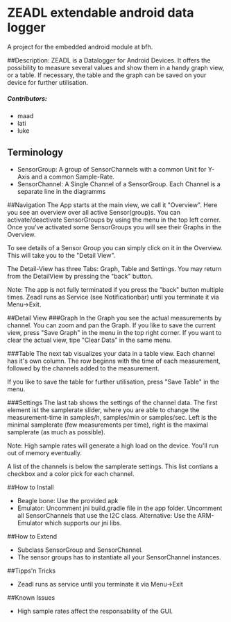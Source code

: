 # ZEADL extendable android data logger
A project for the embedded android module at bfh.

##Description: 
ZEADL is a Datalogger for Android Devices. It offers the possibility to measure several values and show them in a handy graph view, or a table. If necessary, the table and the graph can be saved on your device for further utilisation.

##### Contributors:
* maad
* lati
* luke

## Terminology
* SensorGroup: A group of SensorChannels with a common Unit for Y-Axis and a common Sample-Rate.
* SensorChannel: A Single Channel of a SensorGroup. Each Channel is a separate line in the diagramms

##Navigation
The App starts at the main view, we call it "Overview". Here you see an overview over all active Sensor(group)s. You can activate/deactivate SensorGroups by using the menu in the top left corner. Once you've activated some SensorGroups you will see their Graphs in the Overview.

To see details of a Sensor Group you can simply click on it in the Overview. This will take you to the "Detail View".

The Detail-View has three Tabs: Graph, Table and Settings. You may return from the DetailView by pressing the "back" button.

Note: The app is not fully terminated if you press the "back" button multiple times. Zeadl runs as Service (see Notificationbar) until you terminate it via Menu->Exit.

##Detail View
###Graph
In the Graph you see the actual measurements by channel. You can zoom and pan the Graph. If you like to save the current view, press "Save Graph" in the menu in the top right corner. If you want to clear the actual view, tipe "Clear Data" in the same menu.

###Table
The next tab visualizes your data in a table view. Each channel has it's own column.
The row beginns with the time of each measurement, followed by the channels added to the measurement.

If you like to save the table for further utilisation, press "Save Table" in the menu.

###Settings
The last tab shows the settings of the channel data. The first element ist the samplerate slider, where you are able to change the measurement-time in samples/h, samples/min or samples/sec. Left is the minimal samplerate (few measurements per time), right is the maximal samplerate (as much as possible). 

Note: High sample rates will generate a high load on the device. You'll run out of memory eventually.

A list of the channels is below the samplerate settings. This list contians a checkbox and a color pick for each channel.

##How to Install
- Beagle bone: Use the provided apk
- Emulator: Uncomment jni build.gradle file in the app folder. Uncomment all SensorChannels that use the I2C class. Alternative: Use the ARM-Emulator which supports our jni libs.

##How to Extend
- Subclass SensorGroup and SensorChannel.
- The sensor groups has to instantiate all your SensorChannel instances.


##Tipps'n Tricks
- Zeadl runs as service until you terminate it via Menu->Exit


##Known Issues
- High sample rates affect the responsability of the GUI.


